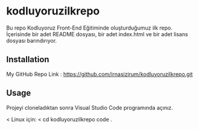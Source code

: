 # kodluyoruzilkrepo
Bu repo Kodluyoruz Front-End Eğitiminde oluşturduğumuz ilk repo. İçerisinde bir adet README dosyası, bir adet index.html ve bir adet lisans dosyası barındırıyor.

## Installation
My GitHub Repo Link : https://github.com/irnasizirum/kodluyoruzilkrepo.git

## Usage
Projeyi cloneladıktan sonra Visual Studio Code programında açınız.

< Linux için: 
< cd kodluyoruzilkrepo code . 